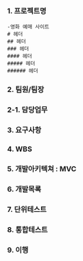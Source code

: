 ### 1. 프로젝트명
    -영화 예매 사이트  
    # 헤더
    ## 헤더
    ### 헤더
    #### 헤더
    ##### 헤더
    ###### 헤더
### 2. 팀원/팀장

### 2-1. 담당업무

### 3. 요구사항

### 4. WBS

### 5. 개발아키텍쳐 : MVC

### 6. 개발목록

### 7. 단위테스트

### 8. 통합테스트

### 9. 이행
